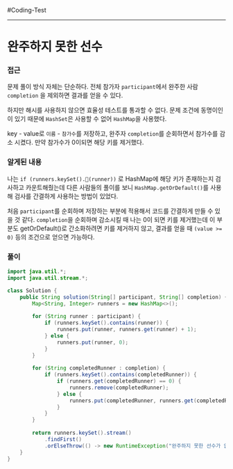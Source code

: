 #Coding-Test 

---

# 완주하지 못한 선수

### 접근
문제 풀이 방식 자체는 단순하다.
전체 참가자 `participant`에서 완주한 사람 `completion` 을 제외하면 결과를 얻을 수 있다.

하지만 해시를 사용하지 않으면 효율성 테스트를 통과할 수 없다.
문제 조건에 동명이인이 있기 때문에 `HashSet`은 사용할 수 없어 `HashMap`을 사용했다.

key - value로 `이름` - `참가수`를 저장하고, 완주자 `completion`를 순회하면서 참가수를 감소 시켰다.
만약 참가수가 0이되면 해당 키를 제거했다.

### 알게된 내용
나는 `if (runners.keySet().(runner))` 로 HashMap에 해당 키가 존재하는지 검사하고 카운트해줬는데
다른 사람들의 풀이를 보니 `HashMap.getOrDefault()`를 사용해 검사를 간결하게 사용하는 방법이 있었다.

처음 `participant`를 순회하며 저장하는 부분에 적용해서 코드를 간결하게 만들 수 있을 것 같다.
`completion`을 순회하며 감소시킬 때 나는 0이 되면 키를 제거했는데 이 부분도 getOrDefault()로 간소화하려면 키를 제거하지 않고, 결과를 얻을 때 `(value >= 0)` 등의 조건으로 얻으면 가능하다.

### 풀이
```java
import java.util.*;
import java.util.stream.*;

class Solution {
    public String solution(String[] participant, String[] completion) {
        Map<String, Integer> runners = new HashMap<>();
        
        for (String runner : participant) {
            if (runners.keySet().contains(runner)) {
                runners.put(runner, runners.get(runner) + 1);
            } else {
                runners.put(runner, 0);   
            }
        }
        
        for (String completedRunner : completion) {
            if (runners.keySet().contains(completedRunner)) {
                if (runners.get(completedRunner) == 0) {
                    runners.remove(completedRunner);
                } else {
                    runners.put(completedRunner, runners.get(completedRunner) - 1);
                }
            }
        }
        
        return runners.keySet().stream()
            .findFirst()
            .orElseThrow(() -> new RuntimeException("완주하지 못한 선수가 없습니다."));
    }
}
```
